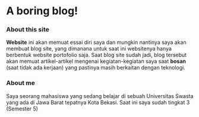 # A boring blog!

### About this site
**Website** ini akan memuat essai diri saya dan mungkin nantinya saya akan membuat blog site,  yang dimanana untuk saat ini websitenya hanya berbentuk website portofolio saja. Saat blog site sudah jadi, blog tersebut akan memuat artikel-artikel mengenai kegiatan-kegiatan saya saat **bosan** (saat tidak ada kerjaan) yang pastinya masih berkaitan dengan teknologi.

### About me
Saya seorang mahasiswa yang sedang belajar di sebuah Universitas Swasta yang ada di Jawa Barat tepatnya Kota Bekasi. Saat ini saya sudah tingkat 3 (Semester 5)
